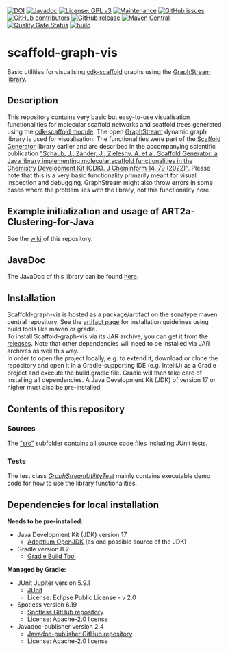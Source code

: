 [![DOI](https://zenodo.org/badge/687502368.svg)](https://zenodo.org/badge/latestdoi/687502368)
[![Javadoc](https://img.shields.io/badge/JavaDoc-Online-green)](https://jonasschaub.github.io/scaffold-graph-vis/javadoc/latest/index.html)
[![License: GPL v3](https://img.shields.io/badge/License-LGPL%20v2.1-blue.svg)](http://www.gnu.org/licenses/lgpl-2.1.html)
[![Maintenance](https://img.shields.io/badge/Maintained%3F-yes-blue.svg)](https://GitHub.com/JonasSchaub/scaffold-graph-vis/graphs/commit-activity)
[![GitHub issues](https://img.shields.io/github/issues/JonasSchaub/scaffold-graph-vis.svg)](https://GitHub.com/JonasSchaub/scaffold-graph-vis/issues/)
[![GitHub contributors](https://img.shields.io/github/contributors/JonasSchaub/scaffold-graph-vis.svg)](https://GitHub.com/JonasSchaub/scaffold-graph-vis/graphs/contributors/)
[![GitHub release](https://img.shields.io/github/release/JonasSchaub/scaffold-graph-vis.svg)](https://github.com/JonasSchaub/scaffold-graph-vis/releases/)
[![Maven Central](https://maven-badges.herokuapp.com/maven-central/io.github.jonasschaub/scaffold-graph-vis/badge.svg)](https://maven-badges.herokuapp.com/maven-central/io.github.jonasschaub/scaffold-graph-vis)
[![Quality Gate Status](https://sonarcloud.io/api/project_badges/measure?project=JonasSchaub_scaffold-graph-vis&metric=alert_status)](https://sonarcloud.io/summary/new_code?id=JonasSchaub_scaffold-graph-vis)
[![build](https://github.com/JonasSchaub/scaffold-graph-vis/actions/workflows/gradle.yml/badge.svg)](https://github.com/JonasSchaub/scaffold-graph-vis/actions/workflows/gradle.yml)
# scaffold-graph-vis
Basic utilities for visualising [cdk-scaffold](https://github.com/cdk/cdk-scaffold) graphs using the [GraphStream library](https://github.com/graphstream).

## Description
This repository contains very basic but easy-to-use visualisation functionalities for molecular scaffold networks and
scaffold trees generated using the [cdk-scaffold module](https://github.com/cdk/cdk-scaffold). The open
[GraphStream](https://github.com/graphstream) dynamic graph library is used for visualisation.
The functionalities were part of the [Scaffold Generator](https://github.com/Julian-Z98/ScaffoldGenerator) library earlier
and are described in the accompanying scientific publication 
["Schaub, J., Zander, J., Zielesny, A. et al. Scaffold Generator: a Java library implementing molecular scaffold functionalities in the Chemistry Development Kit (CDK). J Cheminform 14, 79 (2022)"](https://doi.org/10.1186/s13321-022-00656-x).
Please note that this is a very basic functionality primarily meant for visual inspection and debugging. GraphStream 
might also throw errors in some cases where the problem lies with the library, not this functionality here.

## Example initialization and usage of ART2a-Clustering-for-Java
See the <a href="https://github.com/JonasSchaub/scaffold-graph-vis/wiki">wiki</a> of this repository.

## JavaDoc
The JavaDoc of this library can be found <a href="https://jonasschaub.github.io/scaffold-graph-vis/javadoc/latest">here</a>.

## Installation
Scaffold-graph-vis is hosted as a package/artifact on the sonatype maven central repository. See the
<a href="https://central.sonatype.com/artifact/io.github.jonasschaub/scaffold-graph-vis/">artifact page</a> for installation
guidelines using build tools like maven or gradle.
<br>
To install Scaffold-graph-vis via its JAR archive, you can get it from the
<a href="https://github.com/JonasSchaub/scaffold-graph-vis/releases">releases</a>. Note that other dependencies
will need to be installed via JAR archives as well this way.
<br>
In order to open the project locally, e.g. to extend it, download or clone the repository and
open it in a Gradle-supporting IDE (e.g. IntelliJ) as a Gradle project and execute the build.gradle file.
Gradle will then take care of installing all dependencies. A Java Development Kit (JDK) of version 17 or higher must also
be pre-installed.

## Contents of this repository
### Sources
The <a href="https://github.com/JonasSchaub/scaffold-graph-vis/tree/main/src">"src"</a> subfolder contains
all source code files including JUnit tests.

### Tests
The test class
<a href="https://github.com/JonasSchaub/scaffold-graph-vis/blob/main/src/test/java/de/unijena/cheminf/scaffolds/GraphStreamUtilityTest.java">
<i>GraphStreamUtilityTest</i></a> mainly contains executable demo code for how to use the library functionalities.

## Dependencies for local installation
**Needs to be pre-installed:**
* Java Development Kit (JDK) version 17
    * [Adoptium OpenJDK](https://adoptium.net) (as one possible source of the JDK)
* Gradle version 8.2
    * [Gradle Build Tool](https://gradle.org)

**Managed by Gradle:**
* JUnit Jupiter version 5.9.1
    * [JUnit ](https://junit.org/junit5/)
    * License: Eclipse Public License - v 2.0
* Spotless version 6.19
    * [Spotless GitHub repository](https://github.com/diffplug/spotless)
    * License: Apache-2.0 license
* Javadoc-publisher version 2.4
    * [Javadoc-publisher GitHub repository](https://github.com/MathieuSoysal/Javadoc-publisher.yml)
    * License: Apache-2.0 license
